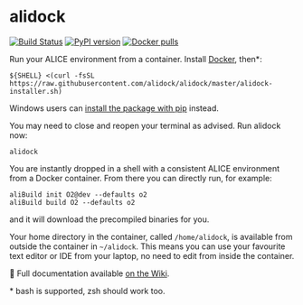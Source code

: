 alidock
=======

[![Build Status](https://travis-ci.com/alidock/alidock.svg?branch=master)](https://travis-ci.com/alidock/alidock)
[![PyPI version](https://badge.fury.io/py/alidock.svg)](https://badge.fury.io/py/alidock)
[![Docker pulls](https://img.shields.io/docker/pulls/alisw/alidock.svg?logo=docker&label=pulls)](https://hub.docker.com/r/alisw/alidock)

Run your ALICE environment from a container. Install [Docker](https://docs.docker.com/install/),
then\*:

    ${SHELL} <(curl -fsSL https://raw.githubusercontent.com/alidock/alidock/master/alidock-installer.sh)
   
Windows users can [install the package with pip](https://pypi.org/pypi/alidock) instead.

You may need to close and reopen your terminal as advised. Run alidock now:

    alidock

You are instantly dropped in a shell with a consistent ALICE environment from a Docker container.
From there you can directly run, for example:

    aliBuild init O2@dev --defaults o2
    aliBuild build O2 --defaults o2

and it will download the precompiled binaries for you.

Your home directory in the container, called `/home/alidock`, is available from outside the
container in `~/alidock`. This means you can use your favourite text editor or IDE from your laptop,
no need to edit from inside the container.

📜 Full documentation available [on the Wiki](https://github.com/alidock/alidock/wiki).

\* bash is supported, zsh should work too.

